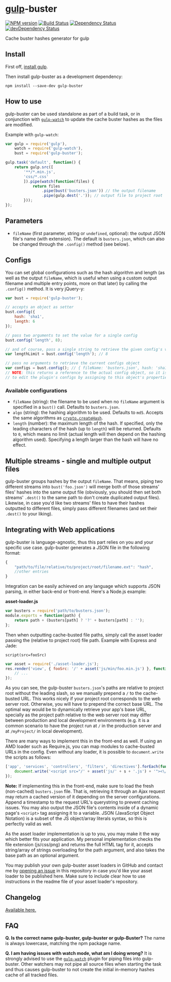 # [gulp](https://github.com/gulpjs/gulp/)-buster
[![NPM version](https://badge.fury.io/js/gulp-buster.png)](https://npmjs.org/package/gulp-buster)
[![Build Status](https://travis-ci.org/UltCombo/gulp-buster.png?branch=master)](https://travis-ci.org/UltCombo/gulp-buster)
[![Dependency Status](https://david-dm.org/UltCombo/gulp-buster.png)](https://david-dm.org/UltCombo/gulp-buster)
[![devDependency Status](https://david-dm.org/UltCombo/gulp-buster/dev-status.png)](https://david-dm.org/UltCombo/gulp-buster#info=devDependencies)

Cache buster hashes generator for gulp

## Install

First off, [install gulp](https://github.com/gulpjs/gulp/blob/master/docs/getting-started.md).

Then install gulp-buster as a development dependency:

```
npm install --save-dev gulp-buster
```

## How to use

gulp-buster can be used standalone as part of a build task, or in conjunction with [`gulp-watch`](https://npmjs.org/package/gulp-watch) to update the cache buster hashes as the files are modified.

Example with `gulp-watch`:

```js
var gulp = require('gulp'),
	watch = require('gulp-watch'),
	bust = require('gulp-buster');

gulp.task('default', function() {
	return gulp.src([
		'**/*.min.js',
		'css/*.css'
		]).pipe(watch(function(files) {
			return files
				.pipe(bust('busters.json')) // the output filename
				.pipe(gulp.dest('.')); // output file to project root
		}));
});
```

## Parameters

- `fileName` (first parameter, string or `undefined`, optional): the output JSON file's name (with extension). The default is `busters.json`, which can also be changed through the `.config()` method (see below).

## Configs

You can set global configurations such as the hash algorithm and length (as well as the output `fileName`, which is useful when using a custom output filename and multiple entry points, more on that later) by calling the `.config()` method. It is very jQuery-y:

```js
var bust = require('gulp-buster');

// accepts an object as setter
bust.config({
	hash: 'sha1',
	length: 6
});

// pass two arguments to set the value for a single config
bust.config('length', 8);

// and of course, pass a single string to retrieve the given config's value
var lengthLimit = bust.config('length'); // 8

// pass no arguments to retrieve the current configs object
var configs = bust.config(); // { fileName: 'busters.json', hash: 'sha1', length: 6 [, ...] }
// NOTE: this returns a reference to the actual config object, so it is possible (but not advisable)
// to edit the plugin's configs by assigning to this object's properties.
```

### Available configurations

- `fileName` (string): the filename to be used when no `fileName` argument is specified in a `bust()` call. Defaults to `busters.json`.
- `algo` (string): the hashing algorithm to be used. Defaults to `md5`. Accepts the same algorithms as [`crypto.createHash`](http://nodejs.org/api/crypto.html#crypto_crypto_createhash_algorithm).
- `length` (number): the maximum length of the hash. If specified, only the leading characters of the hash (up to `length`) will be returned. Defaults to `0`, which means no limit (actual length will then depend on the hashing algorithm used). Specifying a length larger than the hash will have no effect.

## Multiple streams - single and multiple output files

gulp-buster groups hashes by the output `fileName`. That means, piping two different streams into `bust('foo.json')` will merge both of those streams' files' hashes into the same output file (obviously, you should then set both streams' `.dest()` to the same path to don't create duplicated output files). Likewise, in case you'd like two streams' files to have their hashes outputted to different files, simply pass different filenames (and set their `.dest()` to your liking).

## Integrating with Web applications

gulp-buster is language-agnostic, thus this part relies on you and your specific use case. gulp-buster generates a JSON file in the following format:

```js
{
	"path/to/file/relative/to/project/root/filename.ext": "hash",
	//other entries
}
```

Integration can be easily achieved on any language which supports JSON parsing, in either back-end or front-end. Here's a Node.js example:

**asset-loader.js**
```js
var busters = require('path/to/busters.json');
module.exports = function(path) {
	return path + (busters[path] ? '?' + busters[path] : '');
};
```

Then when outputting cache-busted file paths, simply call the asset loader passing the (relative to project root) file path. Example with Express and Jade:

```jade
script(src=fooSrc)
```

```js
var asset = require('./asset-loader.js');
res.render('view', { fooSrc: '/' + asset('js/min/foo.min.js') }, function(err, html) {
	// ...
});
```

As you can see, the gulp-buster `busters.json`'s paths are relative to project root without the leading slash, so we manually prepend a `/` to the cache-busted URL. This works nicely if your project root corresponds to the web server root. Otherwise, you will have to prepend the correct base URL. The optimal way would be to dynamically retrieve your app's base URL, specially as the project path relative to the web server root may differ between production and local development environments (e.g. it is a common scenario to have the project run at `/` in the production server and at `/myProject/` in local development).

There are many ways to implement this in the front-end as well. If using an AMD loader such as Require.js, you can map modules to cache-busted URLs in the config. Even without any loader, it is possible to `document.write` the scripts as follows:

```js
['app', 'services', 'controllers', 'filters', 'directives'].forEach(function(s) {
	document.write('<script src="/' + asset('js/' + s + '.js') + '"><\/script>');
});
```

**Note:** If implementing this in the front-end, make sure to load the fresh (non-cached) `busters.json` file. That is, retrieving it through an Ajax request may return a cached version of it depending on the server configurations. Append a timestamp to the request URL's querystring to prevent caching issues. You may also output the JSON file's contents inside of a dynamic page's `<script>` tag assigning it to a variable. JSON (JavaScript Object Notation) is a subset of the JS object/array literals syntax, so this is perfectly valid as well.

As the asset loader implementation is up to you, you may make it the way which better fits your application. My personal implementation checks the file extension (js/css/png) and returns the full HTML tag for it, accepts string/array of strings overloading for the path argument, and also takes the base path as an optional argument.

You may publish your own gulp-buster asset loaders in GitHub and contact me by [opening an issue](https://github.com/UltCombo/gulp-buster/issues/new) in this repository in case you'd like your asset loader to be published here. Make sure to include clear how to use instructions in the readme file of your asset loader's repository.

## Changelog

[Available here.](https://github.com/UltCombo/gulp-buster/blob/master/CHANGELOG.md)

## FAQ

**Q. Is the correct name gulp-buster, gulp-buster or gulp-Buster?**
The name is always lowercase, matching the npm package name.

**Q. I am having issues with watch mode, what am I doing wrong?**
It is strongly advised to use the [`gulp-watch`](https://npmjs.org/package/gulp-watch) plugin for piping files into gulp-buster. Other watchers may not pipe all source files when starting the task and thus causes gulp-buster to not create the initial in-memory hashes cache of all tracked files.
